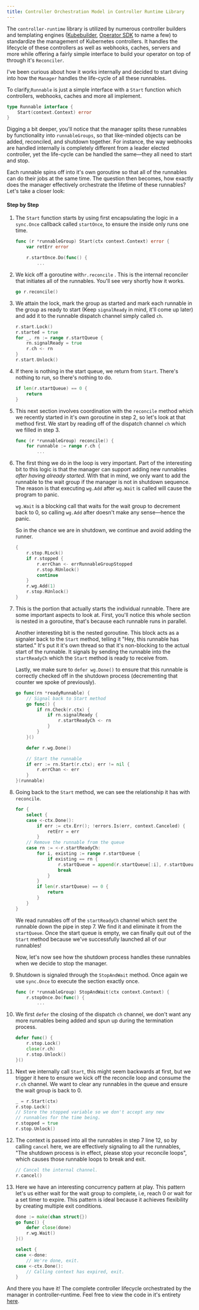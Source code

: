 ```yaml
---
title: Controller Orchestration Model in Controller Runtime Library
---
```




The `controller-runtime` library is utilized by numerous controller builders and templating engines ([Kubebuilder](https://github.com/kubernetes-sigs/kubebuilder), [Operator SDK](https://github.com/operator-framework/operator-sdk) to name a few) to standardize the management of Kubernetes controllers. It handles the lifecycle of these controllers as well as webhooks, caches, servers and more while offering a fairly simple interface to build your operator on top of through it's `Reconciler`.

I've been curious about how it works internally and decided to start diving into how the `Manager` handles the life-cycle of all these runnables.

To clarify,`Runnable` is just a simple interface with a `Start` function which controllers, webhooks, caches and more all implement.

```go
type Runnable interface {
	Start(context.Context) error
}
```

Digging a bit deeper, you'll notice that the manager splits these runnables by functionality into `runnableGroups`, so that like-minded objects can be added, reconciled, and shutdown together. For instance, the way webhooks are handled internally is completely different from a leader elected controller, yet the life-cycle can be handled the same—they all need to start and stop. 

Each runnable spins off into it's own goroutine so that all of the runnables can do their jobs at the same time. The question then becomes, how exactly does the manager effectively orchestrate the lifetime of these runnables? Let's take a closer look:
#### Step by Step

1. The `Start` function starts by using first encapsulating the logic in a `sync.Once` callback called `startOnce`, to ensure the inside only runs one time.

	```go
	func (r *runnableGroup) Start(ctx context.Context) error {
		var retErr error
	
		r.startOnce.Do(func() {
            ...
	```

2. We kick off a goroutine with`r.reconcile` . This is the internal reconciler that initiates all of the runnables. You'll see very shortly how it works.

	```go
	go r.reconcile()
	```

3. We attain the lock, mark the group as started and mark each runnable in the group as ready to start (Keep `signalReady` in mind, it'll come up later) and add it to the runnable dispatch channel simply called `ch`. 

	```go
	r.start.Lock()
	r.started = true
	for _, rn := range r.startQueue {
		rn.signalReady = true
		r.ch <- rn
	}
	r.start.Unlock()
	```

4. If there is nothing in the start queue, we return from `Start`. There's nothing to run, so there's nothing to do.

	```go
	if len(r.startQueue) == 0 {
		return
	}
	```

5. This next section involves coordination with the `reconcile` method which we recently started in it's own goroutine in step 2, so let's look at that method first. We start by reading off of the dispatch channel `ch` which we filled in step 3.

	```go
	func (r *runnableGroup) reconcile() {
		for runnable := range r.ch {
			...
	```

6. The first thing we do in the loop is very important. Part of the interesting bit to this logic is that the manager can support adding new runnables _after having already started_. With that in mind, we only want to add the runnable to the wait group if the manager is not in shutdown sequence. The reason is that executing `wg.Add` after `wg.Wait` is called will cause the program to panic.

   `wg.Wait` is a blocking call that waits for the wait group to decrement back to 0, so calling `wg.Add` after doesn't make any sense—hence the panic.

   So in the chance we are in shutdown, we continue and avoid adding the runner.

	```go
	{
		r.stop.RLock()
		if r.stopped {
			r.errChan <- errRunnableGroupStopped
			r.stop.RUnlock()
			continue
		}
		r.wg.Add(1)
		r.stop.RUnlock()
	}
	```

7. This is the portion that actually starts the individual runnable. There are some important aspects to look at. First, you'll notice this whole section is nested in a goroutine, that's because each runnable runs in parallel. 

   Another interesting bit is the nested goroutine. This block acts as a signaler back to the `Start` method, telling it "Hey, this runnable has started." It's put it it's own thread so that it's non-blocking to the actual start of the runnable. It signals by sending the runnable into the `startReadyCh` which the `Start` method is ready to receive from.

   Lastly, we make sure to `defer wg.Done()` to ensure that this runnable is correctly checked off in the shutdown process (decrementing that counter we spoke of previously).

	```go
	go func(rn *readyRunnable) {
		// Signal back to Start method
		go func() {
			if rn.Check(r.ctx) {
				if rn.signalReady {
					r.startReadyCh <- rn
				}
			}
		}()

		defer r.wg.Done()

		// Start the runnable
		if err := rn.Start(r.ctx); err != nil {
			r.errChan <- err
		}
	}(runnable)
	```

8. Going back to the `Start` method, we can see the relationship it has with `reconcile`.

	```go
	for {
		select {
		case <-ctx.Done():
			if err := ctx.Err(); !errors.Is(err, context.Canceled) {
				retErr = err
			}
		// Remove the runnable from the queue
		case rn := <-r.startReadyCh:
			for i, existing := range r.startQueue {
				if existing == rn {
					r.startQueue = append(r.startQueue[:i], r.startQueue[i+1:]...)
					break
				}
			}
			if len(r.startQueue) == 0 {
				return
			}
		}
	}
	```

   We read runnables off of the `startReadyCh` channel which sent the runnable down the pipe in step 7. We find it and eliminate it from the `startQueue`. Once the start queue is empty, we can finally quit out of the `Start` method because we've successfully launched all of our runnables! 
   
   Now, let's now see how the shutdown process handles these runnables when we decide to stop the manager.

9. Shutdown is signaled through the `StopAndWait` method. Once again we use `sync.Once` to execute the section exactly once.  

	```go
	func (r *runnableGroup) StopAndWait(ctx context.Context) {
		r.stopOnce.Do(func() {
			...
	```

10. We first `defer` the closing of the dispatch `ch` channel, we don't want any more runnables being added and spun up during the termination process.

	```go 
	defer func() {
		r.stop.Lock()
		close(r.ch)
		r.stop.Unlock()
	}()
	```

11. Next we internally call `Start`, this might seem backwards at first, but we trigger it here to ensure we kick off the reconcile loop and consume the `r.ch` channel. We want to clear any runnables in the queue and ensure the wait group is back to 0.

	```go
	_ = r.Start(ctx)
	r.stop.Lock()
	// Store the stopped variable so we don't accept any new
	// runnables for the time being.
	r.stopped = true
	r.stop.Unlock()
	```

12. The context is passed into all the runnables in step 7 line 12, so by calling `cancel` here, we are effectively signaling to all the runnables, "The shutdown process is in effect, please stop your reconcile loops", which causes those runnable loops to break and exit. 

	```go
	// Cancel the internal channel.
	r.cancel()
	```

13. Here we have an interesting concurrency pattern at play. This pattern let's us either wait for the wait group to complete, i.e, reach 0 or wait for a set timer to expire. This pattern is ideal because it achieves flexibility by creating multiple exit conditions.

	```go
	done := make(chan struct{})
	go func() {
		defer close(done)
		r.wg.Wait()
	}()

	select {
	case <-done:
		// We're done, exit.
	case <-ctx.Done():
		// Calling context has expired, exit.
	}
	```

And there you have it! The complete controller lifecycle orchestrated by the manager in controller-runtime. Feel free to view the code in it's entirety [here](https://github.com/kubernetes-sigs/controller-runtime/blob/main/pkg/manager/runnable_group.go).
